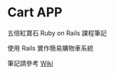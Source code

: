 # Cart APP

五倍紅寶石 Ruby on Rails 課程筆記

使用 Rails 實作簡易購物車系統

筆記請參考 [Wiki](https://github.com/toumasaya/cart_20170520/wiki)